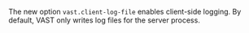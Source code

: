 The new option `vast.client-log-file` enables client-side logging. By default,
VAST only writes log files for the server process.
